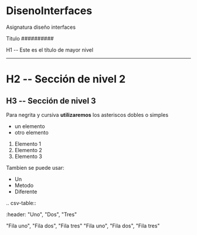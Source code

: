 # DisenoInterfaces
Asignatura diseño interfaces


Titulo
##########

H1 -- Este es el título de mayor nivel
**************************************

H2 -- Sección de nivel 2
=========================

H3 -- Sección de nivel 3
------------------------

Para negrita y cursiva **utilizaremos** los asteriscos dobles o simples

* un elemento
* otro elemento

1. Elemento 1
2. Elemento 2
3. Elemento 3

Tambien se puede usar:
- Un
- Metodo
- Diferente


.. csv-table:: 

   :header: "Uno", "Dos", "Tres"

   "Fila uno", "Fila dos", "Fila tres"
   "Fila uno", "Fila dos", "Fila tres"
